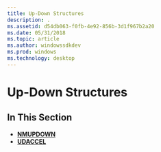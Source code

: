 ```yaml
---
title: Up-Down Structures
description: .
ms.assetid: d54db063-f0fb-4e92-856b-3d1f967b2a20
ms.date: 05/31/2018
ms.topic: article
ms.author: windowssdkdev
ms.prod: windows
ms.technology: desktop
---
```


# Up-Down Structures

## In This Section

-   [**NMUPDOWN**](/windows/win32/Commctrl/ns-commctrl-_nm_updown?branch=master)
-   [**UDACCEL**](/windows/win32/Commctrl/ns-commctrl-_udaccel?branch=master)

 

 




